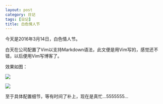 ```yaml
---
layout: post
category: 日记
tags: [日记]
title: 白色情人节
---
```


今天是2016年3月14日，白色情人节。

白天在公司配置了Vim以支持Markdown语法，此文便是用Vim写的，感觉还不错，以后便用Vim写博客了。

效果如图：

![]({{site.url}}/images/vim_markdown_sample1.jpg)

![]({{site.url}}/images/vim_markdown_sample2.jpg)

至于具体配置细节，等有时间了补上，现在是真忙...5555555...
